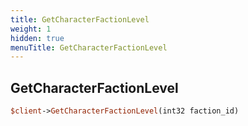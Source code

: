 ```yaml
---
title: GetCharacterFactionLevel
weight: 1
hidden: true
menuTitle: GetCharacterFactionLevel
---
```

## GetCharacterFactionLevel
```perl
$client->GetCharacterFactionLevel(int32 faction_id)
```